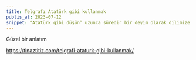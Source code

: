 ```yaml
---
title: Telgrafı Atatürk gibi kullanmak
publis_at: 2023-07-12
snippet: “Atatürk gibi düşün” uzunca süredir bir deyim olarak dilimize yerleşti; ama kimse, onun “nasıl” düşündüğünü değil, doğan sonuçların ne denli mükemmel olduğunu değişik üsluplarda anlatageldiler.
---
```


Güzel bir anlatım

https://tinaztitiz.com/telgrafi-ataturk-gibi-kullanmak/
